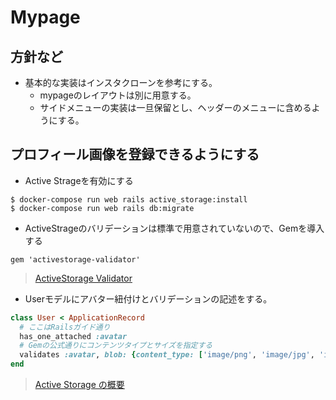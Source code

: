 # Mypage
## 方針など
- 基本的な実装はインスタクローンを参考にする。
  - mypageのレイアウトは別に用意する。
  - サイドメニューの実装は一旦保留とし、ヘッダーのメニューに含めるようにする。

## プロフィール画像を登録できるようにする
- Active Strageを有効にする
```
$ docker-compose run web rails active_storage:install
$ docker-compose run web rails db:migrate
```
- ActiveStrageのバリデーションは標準で用意されていないので、Gemを導入する
```Gemfile
gem 'activestorage-validator'
```
> [ActiveStorage Validator](https://github.com/aki77/activestorage-validator)
- Userモデルにアバター紐付けとバリデーションの記述をする。
```rb
class User < ApplicationRecord
  # ここはRailsガイド通り
  has_one_attached :avatar
  # Gemの公式通りにコンテンツタイプとサイズを指定する
  validates :avatar, blob: {content_type: ['image/png', 'image/jpg', 'image/ipeg'], size:_range: 1..(5.megabytes) }
end
```
> [Active Storage の概要](https://railsguides.jp/active_storage_overview.html)
